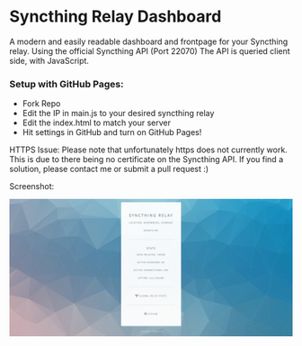# Syncthing Relay Dashboard



A modern and easily readable dashboard and frontpage for your Syncthing relay.
Using the official Syncthing API (Port 22070)
The API is queried client side, with JavaScript.


### Setup with GitHub Pages:
  - Fork Repo
  - Edit the IP in main.js to your desired syncthing relay
  - Edit the index.html to match your server
  - Hit settings in GitHub and turn on GitHub Pages!

HTTPS Issue:
Please note that unfortunately https does not currently work.
This is due to there being no certificate on the Syncthing API.
If you find a solution, please contact me or submit a pull request :)


Screenshot:

![Example image](https://github.com/andrewkliskey/syncthingrelay-dashboard/raw/master/desktop-image1.jpg)

